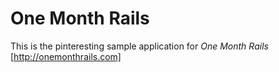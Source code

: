 # One Month Rails

This is the pinteresting sample application for
*One Month Rails* [http://onemonthrails.com]

